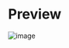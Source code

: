 # Preview

![image](https://user-images.githubusercontent.com/98104219/152407669-90639f71-b5e4-485d-a843-bcdbeedbec8f.png)
